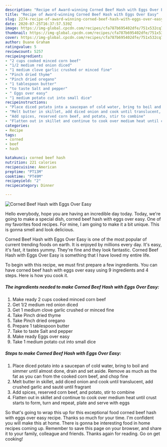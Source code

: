 ```yaml
---
description: "Recipe of Award-winning Corned Beef Hash with Eggs Over Easy"
title: "Recipe of Award-winning Corned Beef Hash with Eggs Over Easy"
slug: 2274-recipe-of-award-winning-corned-beef-hash-with-eggs-over-easy
date: 2020-07-25T16:37:57.539Z
image: https://img-global.cpcdn.com/recipes/cfa787b695402dfe/751x532cq70/corned-beef-hash-with-eggs-over-easy-recipe-main-photo.jpg
thumbnail: https://img-global.cpcdn.com/recipes/cfa787b695402dfe/751x532cq70/corned-beef-hash-with-eggs-over-easy-recipe-main-photo.jpg
cover: https://img-global.cpcdn.com/recipes/cfa787b695402dfe/751x532cq70/corned-beef-hash-with-eggs-over-easy-recipe-main-photo.jpg
author: Duane Graham
ratingvalue: 5
reviewcount: 5257
recipeingredient:
- "2 cups cooked minced corn beef"
- "1/2 medium red onion diced"
- "1 medium clove garlic crushed or minced fine"
- "Pinch dried thyme"
- "Pinch dried oregano"
- "1 tablespoon butter"
- "to taste Salt and pepper"
- " Eggs over easy"
- "1 medium potato cut into small dice"
recipeinstructions:
- "Place diced potato into a saucepan of cold water, bring to boil and simmer until almost done, drain and set aside. Remove as much as the fat as you can from the cooked corn beef, and chop fine"
- "Melt butter in skillet, add diced onion and cook until translucent, add crushed garlic and sauté until fragrant"
- "Add spices, reserved corn beef, and potato, stir to combine"
- "Flatten out in skillet and continue to cook over medium heat until crust starts to form, turn and repeat, plate and serve with eggs"
categories:
- Recipe
tags:
- corned
- beef
- hash

katakunci: corned beef hash 
nutrition: 221 calories
recipecuisine: American
preptime: "PT13M"
cooktime: "PT49M"
recipeyield: "2"
recipecategory: Dinner

---
```



![Corned Beef Hash with Eggs Over Easy](https://img-global.cpcdn.com/recipes/cfa787b695402dfe/751x532cq70/corned-beef-hash-with-eggs-over-easy-recipe-main-photo.jpg)

Hello everybody, hope you are having an incredible day today. Today, we're going to make a special dish, corned beef hash with eggs over easy. One of my favorites food recipes. For mine, I am going to make it a bit unique. This is gonna smell and look delicious.



Corned Beef Hash with Eggs Over Easy is one of the most popular of current trending foods on earth. It is enjoyed by millions every day. It's easy, it's fast, it tastes yummy. They're fine and they look fantastic. Corned Beef Hash with Eggs Over Easy is something that I have loved my entire life.


To begin with this recipe, we must first prepare a few ingredients. You can have corned beef hash with eggs over easy using 9 ingredients and 4 steps. Here is how you cook it.

<!--inarticleads1-->

##### The ingredients needed to make Corned Beef Hash with Eggs Over Easy:

1. Make ready 2 cups cooked minced corn beef
1. Get 1/2 medium red onion diced
1. Get 1 medium clove garlic crushed or minced fine
1. Take Pinch dried thyme
1. Take Pinch dried oregano
1. Prepare 1 tablespoon butter
1. Take to taste Salt and pepper
1. Make ready  Eggs over easy
1. Take 1 medium potato cut into small dice




<!--inarticleads2-->

##### Steps to make Corned Beef Hash with Eggs Over Easy:

1. Place diced potato into a saucepan of cold water, bring to boil and simmer until almost done, drain and set aside. Remove as much as the fat as you can from the cooked corn beef, and chop fine
1. Melt butter in skillet, add diced onion and cook until translucent, add crushed garlic and sauté until fragrant
1. Add spices, reserved corn beef, and potato, stir to combine
1. Flatten out in skillet and continue to cook over medium heat until crust starts to form, turn and repeat, plate and serve with eggs




So that's going to wrap this up for this exceptional food corned beef hash with eggs over easy recipe. Thanks so much for your time. I'm confident you will make this at home. There is gonna be interesting food in home recipes coming up. Remember to save this page on your browser, and share it to your family, colleague and friends. Thanks again for reading. Go on get cooking!
